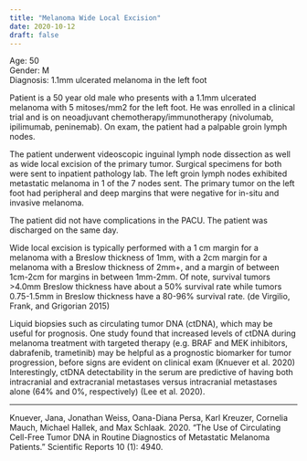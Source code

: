 ```yaml
---
title: "Melanoma Wide Local Excision"
date: 2020-10-12
draft: false
---
```


Age: 50 \
Gender: M \
Diagnosis: 1.1mm ulcerated melanoma in the left foot

Patient is a 50 year old male who presents with a 1.1mm ulcerated melanoma with 5 mitoses/mm2 for the left foot. He was enrolled in a clinical trial and is on neoadjuvant chemotherapy/immunotherapy (nivolumab, ipilimumab, peninemab). On exam, the patient had a palpable groin lymph nodes. 

The patient underwent videoscopic inguinal lymph node dissection as well as wide local excision of the primary tumor. Surgical specimens for both were sent to inpatient pathology lab. The left groin lymph nodes exhibited metastatic melanoma in 1 of the 7 nodes sent. The primary tumor on the left foot had peripheral and deep margins that were negative for in-situ and invasive melanoma. 

The patient did not have complications in the PACU. The patient was discharged on the same day.

Wide local excision is typically performed with a 1 cm margin for a melanoma with a Breslow thickness of 1mm, with a 2cm margin for a melanoma with a Breslow thickness of 2mm+, and a margin of between 1cm-2cm for margins in between 1mm-2mm. Of note, survival tumors >4.0mm Breslow thickness have about a 50% survival rate while tumors 0.75-1.5mm in Breslow thickness have a 80-96% survival rate. (de Virgilio, Frank, and Grigorian 2015)

Liquid biopsies such as circulating tumor DNA (ctDNA), which may be useful for prognosis. One study found that increased levels of ctDNA during melanoma treatment with targeted therapy (e.g. BRAF and MEK inhibitors, dabrafenib, trametinib) may be helpful as a prognostic biomarker for tumor progression, before signs are evident on clinical exam (Knuever et al. 2020) Interestingly, ctDNA detectability in the serum are predictive of having both intracranial and extracranial metastases versus intracranial metastases alone (64% and 0%, respectively) (Lee et al. 2020). 

---

Knuever, Jana, Jonathan Weiss, Oana-Diana Persa, Karl Kreuzer, Cornelia Mauch, Michael Hallek, and Max Schlaak. 2020. “The Use of Circulating Cell-Free Tumor DNA in Routine Diagnostics of Metastatic Melanoma Patients.” Scientific Reports 10 (1): 4940.
